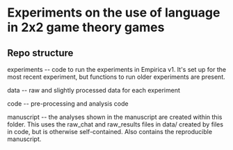 
# Experiments on the use of language in 2x2 game theory games

## Repo structure

experiments -- code to run the experiments in Empirica v1. It's set up for the most recent experiment, but functions to run older experiments are present. 

data -- raw and slightly processed data for each experiment

code -- pre-processing and analysis code 

manuscript -- the analyses shown in the manuscript are created within this folder. This uses the raw_chat and raw_results files in data/ created by files in code, but is otherwise self-contained. Also contains the reproducible manuscript. 
